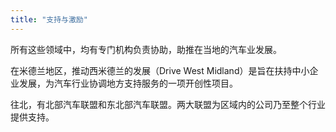 ```yaml
---
title: "支持与激励"
---
```


所有这些领域中，均有专门机构负责协助，助推在当地的汽车业发展。

在米德兰地区，推动西米德兰的发展（Drive West Midland）是旨在扶持中小企业发展，为汽车行业协调地方支持服务的一项开创性项目。

往北，有北部汽车联盟和东北部汽车联盟。两大联盟为区域内的公司乃至整个行业提供支持。
